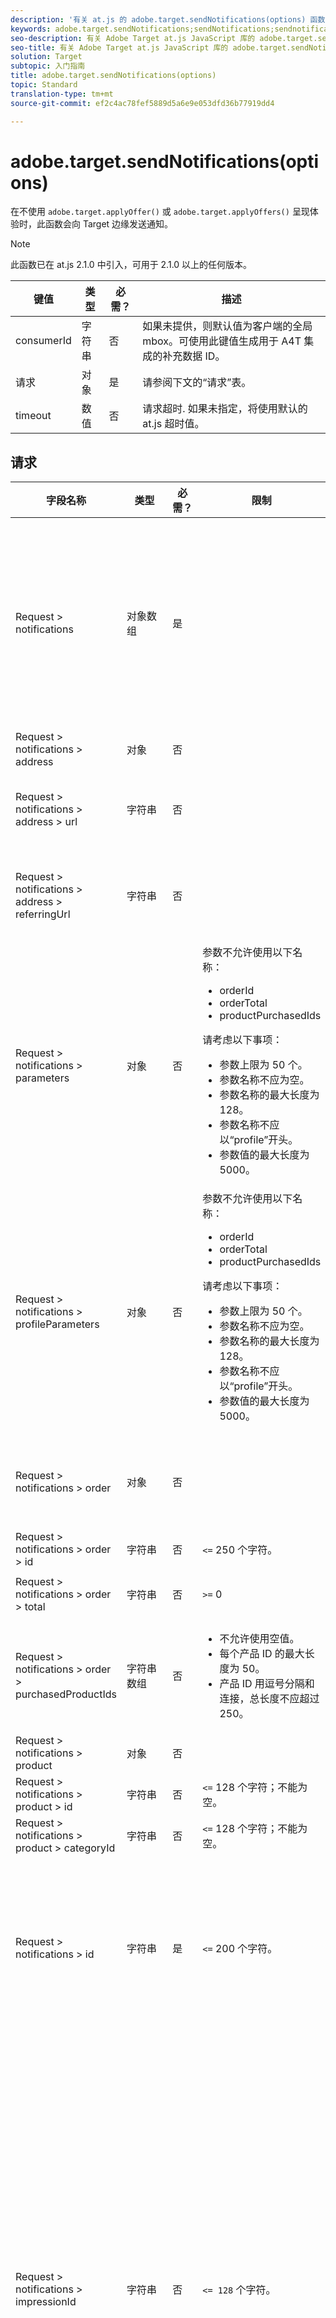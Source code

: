 ```yaml
---
description: '有关 at.js 的 adobe.target.sendNotifications(options) 函数的信息。 '
keywords: adobe.target.sendNotifications;sendNotifications;sendnotifications；发送通知；通知；at.js；函数；函数
seo-description: 有关 Adobe Target at.js JavaScript 库的 adobe.target.sendNotifications(options) 函数的信息。
seo-title: 有关 Adobe Target at.js JavaScript 库的 adobe.target.sendNotifications(options) 函数的信息。
solution: Target
subtopic: 入门指南
title: adobe.target.sendNotifications(options)
topic: Standard
translation-type: tm+mt
source-git-commit: ef2c4ac78fef5889d5a6e9e053dfd36b77919dd4

---
```



# adobe.target.sendNotifications(options)

在不使用 `adobe.target.applyOffer()` 或 `adobe.target.applyOffers()` 呈现体验时，此函数会向 Target 边缘发送通知。

>[!NOTE]
>
>此函数已在 at.js 2.1.0 中引入，可用于 2.1.0 以上的任何版本。

| 键值 | 类型 | 必需？ | 描述 |
| --- | --- | --- | --- |
| consumerId | 字符串 | 否 | 如果未提供，则默认值为客户端的全局 mbox。可使用此键值生成用于 A4T 集成的补充数据 ID。 |
| 请求 | 对象 | 是 | 请参阅下文的“请求”表。 |
| timeout | 数值 | 否 | 请求超时. 如果未指定，将使用默认的 at.js 超时值。 |

## 请求

| 字段名称 | 类型 | 必需？ | 限制 | 描述 |
| --- | --- | --- | --- | --- |
| Request &gt; notifications | 对象数组 | 是 |  | 有关显示的内容、点击的选择器和/或访问的视图或 mbox 的通知。 |
| Request &gt; notifications &gt; address | 对象 | 否 |  |  |
| Request &gt; notifications &gt; address &gt; url | 字符串 | 否 |  | 从中触发通知的 URL。 |
| Request &gt; notifications &gt; address &gt; referringUrl | 字符串 | 否 |  | 从中触发通知的引荐 URL。 |
| Request &gt; notifications &gt; parameters | 对象 | 否 | 参数不允许使用以下名称：<ul><li>orderId</li><li>orderTotal</li><li>productPurchasedIds</li></ul>请考虑以下事项：<ul><li>参数上限为 50 个。</li><li>参数名称不应为空。</li><li>参数名称的最大长度为 128。</li><li>参数名称不应以“profile”开头。</li><li>参数值的最大长度为 5000。</li></ul> |  |
| Request &gt; notifications &gt; profileParameters | 对象 | 否 | 参数不允许使用以下名称：<ul><li>orderId</li><li>orderTotal</li><li>productPurchasedIds</li></ul>请考虑以下事项：<ul><li>参数上限为 50 个。</li><li>参数名称不应为空。</li><li>参数名称的最大长度为 128。</li><li>参数名称不应以“profile”开头。</li><li>参数值的最大长度为 5000。</li></ul> |  |
| Request &gt; notifications &gt; order | 对象 | 否 |  | 描述订单详细信息的对象。 |
| Request &gt; notifications &gt; order &gt; id | 字符串 | 否 | `<=` 250 个字符。 | 订单 ID。 |
| Request &gt; notifications &gt; order &gt; total | 字符串 | 否 | `>=` 0 | 订单总计。 |
| Request &gt; notifications &gt; order &gt; purchasedProductIds | 字符串数组 | 否 | <ul><li>不允许使用空值。</li><li>每个产品 ID 的最大长度为 50。</li><li>产品 ID 用逗号分隔和连接，总长度不应超过 250。</li></ul> | 订单产品 ID。 |
| Request &gt; notifications &gt; product | 对象 | 否 |  |  |
| Request &gt; notifications &gt; product &gt; id | 字符串 | 否 | `<=` 128 个字符；不能为空。 | 产品 ID。 |
| Request &gt; notifications &gt; product &gt; categoryId | 字符串 | 否 | `<=` 128 个字符；不能为空。 | 类别 ID。 |
| Request &gt; notifications &gt; id | 字符串 | 是 | `<=` 200 个字符。 | 通知 ID 将在响应中返回，并指示通知已成功处理。 |
| Request &gt; notifications &gt; impressionId | 字符串 | 否 | `<= 128` 个字符。 | 展示 ID 用于将当前通知与先前的通知或执行请求拼合（链接）到一起。如果两者匹配，则第二个和其他后续请求不会生成活动或体验的新展示。 |
| Request &gt; notifications &gt; type | 字符串 | 是 | 支持“click”或“display”。 | 通知类型。 |
| Request &gt; notifications &gt; timestamp | 数值`<int64>` | 是 |  | 通知的时间戳（以自 UNIX 纪元以来所经过的毫秒数为单位）。 |
| Request &gt; notifications &gt; tokens | 字符串数组 | 是 |  | 基于通知类型的已显示内容或已点击选择器的令牌列表。 |
| Request &gt; notifications &gt; mbox | 对象 | 否 |  | 有关 mbox 的通知。 |
| Request &gt; notifications &gt; mbox &gt; name | 字符串 | 否 | 不允许使用空值。<br>允许使用的字符：请参阅此表后面的注释。 | mbox 名称。 |
| Request &gt; notifications &gt; mbox &gt; state | 字符串 | 否 |  | mbox 状态令牌。 |
| Request &gt; notifications &gt; view | 对象 | 否 |  |  |
| Request &gt; notifications &gt; view &gt; id | 整数 `<int64>` | 否 |  | 视图 ID。通过视图 API 创建视图时分配给视图的 ID。 |
| Request &gt; notifications &gt; view &gt; name | 字符串 | 否 | `<= 128` 个字符。 | 视图的名称。 |
| Request &gt; notifications &gt; view &gt; key | 字符串 | 否 | `<=` 512 个字符。 | 视图键。通过 API 在视图中设置的键。 |
| Request &gt; notifications &gt; view &gt; state | 字符串 | 否 |  | 视图状态令牌。 |

**注意**：`Request > notifications > mbox > name` 允许使用以下字符：

```
- '-, ./=`:;&!@#$%^&*()+|?~[]{}'
```

## 呈现预取的 mbox 后调用 sendNotifications()

```
function createTokens(options) {
  return options.map(e => e.eventToken);
}

function createNotification(mbox, type, tokens) {
  const id = 11111; // here we should use a random ID like UUID
  const timestamp = Date.now();
  const { name, state, parameters, profileParameters, order, product } = mbox;
  const result = {
    id,
    type,
    timestamp,
    parameters,
    profileParameters,
    order,
    product
  };

  result.mbox = { name, state };
  result.tokens = tokens;

  return result;
}

adobe.target.getOffers({
  request: {
    prefetch: {
      mboxes: [
        {
          index: 0,
          name: "a1-serverside-ab"
        }
      ]
    }
  }
})
.then(response => {
  const mboxes = response.prefetch.mboxes;
  const notifications = mboxes.map(mbox => {
    const type = "display";
    const tokens = createTokens(mbox.options);

    return createNotification(mbox, type, tokens);
  });
  
  adobe.target.sendNotifications({
    request: { notifications }
  });
})
```

>[!NOTE]
>
>如果您使用的是 Adobe Analytics、仅使用 prefetch 的 `getOffers()` 和 `sendNotifications()`，则在执行 `sendNotifications()` 后必须触发 Analytics 请求。这样做是为了确保 `sendNotifications()` 生成的 SDID 与发送到 Analytics 和 Target 的 SDID 相匹配。